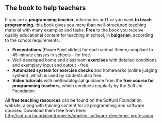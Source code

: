 ## The book to help teachers

If you are a **programming teacher**, informatics or IT or you want **to teach programming**, this book gives you more than well-structured teaching material with many examples and tasks. **Free** to the book you receive quality educational content for teaching in school, in **bulgarian**, according to the school requirements:

* **Presentations** (PowerPoint slides) for each school theme,compliant to 45-minute classes in schools - for free.
* Well-developed  home and classroom **exercises** with detailed conditions and exemplary input and output - free.
* **Automated system for exercise checks** and homeworks (online judging system) ,which is used by students also free .
* **Video tutorials** with methodological guidance from the **free course for programming teachers**, which conducts regularly by the SoftUni Foundation.
 
All **free teaching resources** can be found on the SoftUni Foundation website, along with training content for all programming and software courses. Download them free from here: http://softuni.foundation/projects/applied-software-developer-profession/.